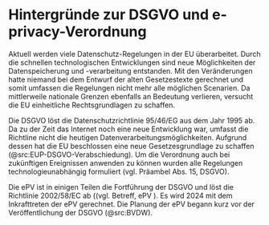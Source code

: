 # Hintergründe zur DSGVO und e-privacy-Verordnung

Aktuell werden viele Datenschutz-Regelungen in der EU überarbeitet. Durch die schnellen technologischen Entwicklungen sind neue Möglichkeiten der Datenspeicherung und -verarbeitung entstanden. Mit den Veränderungen hatte niemand bei dem Entwurf der alten Gesetzestexte gerechnet und somit umfassen die Regelungen nicht mehr alle möglichen Scenarien. Da mittlerweile nationale Grenzen ebenfalls an Bedeutung verlieren, versucht die EU einheitliche Rechtsgrundlagen zu schaffen.

Die DSGVO löst die Datenschutzrichtlinie 95/46/EG aus dem Jahr 1995 ab. Da zu der Zeit das Internet noch eine neue Entwicklung war, umfasst die Richtline nicht die heutigen Datenverarbeitungsmöglichkeiten. Aufgrund dessen hat die EU beschlossen eine neue Gesetzesgrundlage zu schaffen (@src:EUP-DSGVO-Verabschiedung). Um die Verordnung auch bei zukünftigen Ereignissen anwenden zu können wurden alle Regelungen technologieunabhängig formuliert (vgl. Präambel Abs. 15, DSGVO).

Die ePV ist in einigen Teilen die Fortführung der DSGVO und löst die Richtlinie 2002/58/EC ab ((vgl. Betreff, ePV ). Es wird 2024 mit dem Inkrafttreten der ePV gerechnet. Die Planung der ePV begann kurz vor der Veröffentlichung der DSGVO (@src:BVDW).

